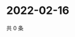 # 2022-02-16

共 0 条

<!-- BEGIN WEIBO -->
<!-- 最后更新时间 Wed Feb 16 2022 22:11:05 GMT+0800 (China Standard Time) -->

<!-- END WEIBO -->
